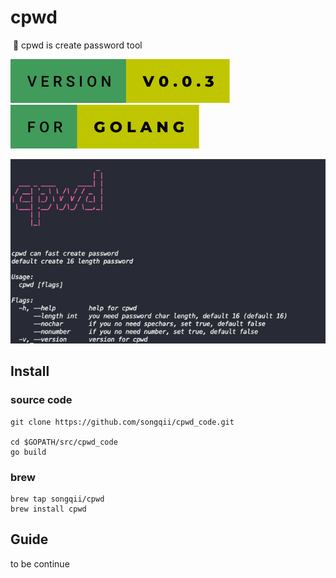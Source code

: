 # cpwd
 🚀 cpwd is create password tool

[![Ore Version](https://raw.githubusercontent.com/songqii/songqii.github.io/5440f04b6f8517d0be43589336c2ab21c16094e2/images/version-v0.0.3.svg)](https://github.com/songqii/cpwd)
[![](https://raw.githubusercontent.com/songqii/songqii.github.io/5440f04b6f8517d0be43589336c2ab21c16094e2/images/for-golang.svg)](https://github.com/songqii/cpwd)


![](https://raw.githubusercontent.com/songqii/songqii.github.io/master/images/cpwd_1.png)
  

## Install


### source code
```shell
git clone https://github.com/songqii/cpwd_code.git

cd $GOPATH/src/cpwd_code
go build
```


### brew  

```
brew tap songqii/cpwd 
brew install cpwd
```


## Guide

to be continue

```shell

```


